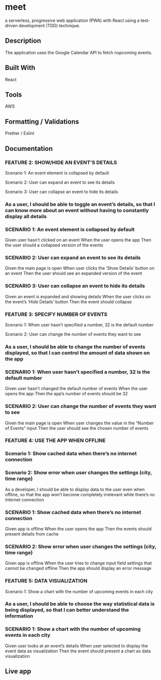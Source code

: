 # meet
a serverless, progressive web application (PWA) with React using a test-driven
development (TDD) technique.
## Description
The application uses the Google Calendar API to fetch nupcoming events.

## Built With
React 

## Tools
AWS

## Formatting / Validations
Prettier / Eslint

## Documentation

### FEATURE 2: SHOW/HIDE AN EVENT'S DETAILS

Scenario 1: An event element is collapsed by default

Scenario 2: User can expand an event to see its details

Scenario 3: User can collapse an event to hide its details

### As a user, I should be able to toggle an event’s details, so that I can know more about an event without having to constantly display all details

### SCENARIO 1: An event element is collapsed by default
Given user hasn’t clicked on an event
When the user opens the app
Then the user should a collapsed version of the events

### SCENARIO 2: User can expand an event to see its details
Given the main page is open
When user clicks the ‘Show Details’ button on an event
Then the user should see an expanded version of the event

### SCENARIO 3: User can collapse an event to hide its details
Given an event is expanded and showing details
When the user clicks on the event’s ‘Hide Details’ button
Then the event should collapse


### FEATURE 3: SPECIFY NUMBER OF EVENTS

Scenario 1: When user hasn’t specified a number, 32 is the default number

Scenario 2: User can change the number of events they want to see

### As a user, I should be able to change the number of events displayed, so that I can control the amount of data shown on the app

### SCENARIO 1:  When user hasn’t specified a number, 32 is the default number
Given user hasn’t changed the default number of events
When the user opens the app
Then the app’s number of events should be 32

### SCENARIO 2:  User can change the number of events they want to see
Given the main page is open
When user changes the value in the “Number of Events” input
Then the user should see the chosen number of events


### FEATURE 4: USE THE APP WHEN OFFLINE

### Scenario 1: Show cached data when there’s no internet connection

### Scenario 2: Show error when user changes the settings (city, time range)
As a developer, I should be able to display data to the user even when offline, so that the app won’t become completely irrelevant while there’s no internet connection

### SCENARIO 1:  Show cached data when there’s no internet connection
Given app is offline
When the user opens the app
Then the events should present details from cache

### SCENARIO 2:  Show error when user changes the settings (city, time range)
Given app is offline
When the user tries to change input field settings that cannot be changed offline
Then the app should display an error message

### FEATURE 5: DATA VISUALIZATION
Scenario 1: Show a chart with the number of upcoming events in each city

### As a user, I should be able to choose the way statistical data is being displayed, so that I can better understand the information

### SCENARIO 1:  Show a chart with the number of upcoming events in each city
Given user looks at an event’s details
When user selected to display the event data as visualization 
Then the event should present a chart as data visualization

## Live app
 
